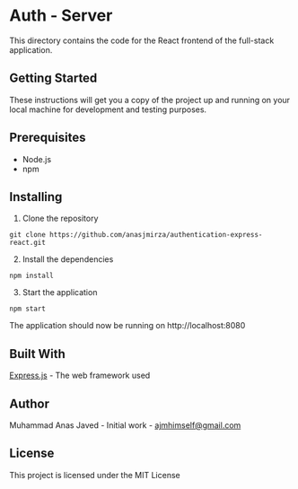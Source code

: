 # Auth - Server
This directory contains the code for the React frontend of the full-stack application.

## Getting Started
These instructions will get you a copy of the project up and running on your local machine for development and testing purposes.

## Prerequisites
- Node.js
- npm

## Installing
1. Clone the repository
```
git clone https://github.com/anasjmirza/authentication-express-react.git

```
2. Install the dependencies
```
npm install
```
3. Start the application
```
npm start
```
The application should now be running on http://localhost:8080

## Built With
[Express.js](https://expressjs.com/) - The web framework used


## Author
Muhammad Anas Javed - Initial work - ajmhimself@gmail.com

## License
This project is licensed under the MIT License

